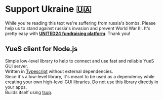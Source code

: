 # Support Ukraine 🇺🇦

While you're reading this text we're suffering from russia's bombs. Please help us to stand against russia's invasion and prevent World War III. It's pretty easy with **[UNITED24 fundraising platform](https://u24.gov.ua/)**. Thank you!

## YueS client for Node.js

Simple low-level library to help to connect and use fast and reliable YueS GUI server.  
Written in [Typescript](https://www.typescriptlang.org) without external dependencies.  
Since it's a low-level library, it's meant to be used as a dependency while creating your own high-level GUI libraries. Do not use this library directly in your apps.  
Builds itself using [tsup](https://tsup.egoist.dev).
